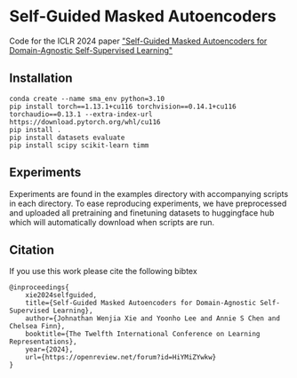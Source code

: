 # Self-Guided Masked Autoencoders
Code for the ICLR 2024 paper ["Self-Guided Masked Autoencoders for Domain-Agnostic Self-Supervised Learning"](https://arxiv.org/abs/2402.14789)

## Installation
```
conda create --name sma_env python=3.10
pip install torch==1.13.1+cu116 torchvision==0.14.1+cu116 torchaudio==0.13.1 --extra-index-url https://download.pytorch.org/whl/cu116
pip install .
pip install datasets evaluate
pip install scipy scikit-learn timm
```
## Experiments
Experiments are found in the examples directory with accompanying scripts in each directory. To ease reproducing experiments,
we have preprocessed and uploaded all pretraining and finetuning datasets to huggingface hub which will automatically
download when scripts are run.

## Citation
If you use this work please cite the following bibtex
```
@inproceedings{
    xie2024selfguided,
    title={Self-Guided Masked Autoencoders for Domain-Agnostic Self-Supervised Learning},
    author={Johnathan Wenjia Xie and Yoonho Lee and Annie S Chen and Chelsea Finn},
    booktitle={The Twelfth International Conference on Learning Representations},
    year={2024},
    url={https://openreview.net/forum?id=HiYMiZYwkw}
}
```

